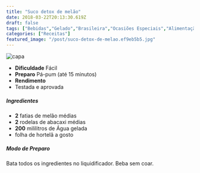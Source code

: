 ```yaml
---
title: "Suco detox de melão"
date: 2018-03-22T20:13:30.619Z
draft: false
tags: ["Bebidas","Gelado","Brasileira","Ocasiões Especiais","Alimentação saudável"]
categories: ["Receitas"]
featured_image: "/post/suco-detox-de-melao.ef9eb5b5.jpg"
---
```


![capa](/post/suco-detox-de-melao.ef9eb5b5.jpg)

*   **Dificuldade** Fácil
*   **Preparo** Pá-pum (até 15 minutos)
*   **Rendimento**
*   Testada e aprovada
    

##### Ingredientes

*   **2** fatias de melão médias
*   **2** rodelas de abacaxi médias
*   **200** mililitros de Água gelada
*   folha de hortelã a gosto

##### Modo de Preparo

Bata todos os ingredientes no liquidificador. Beba sem coar.
